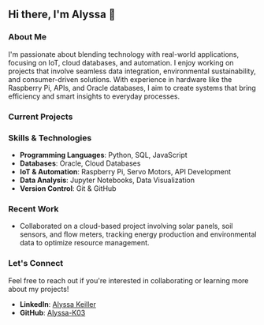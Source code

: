 ## Hi there, I'm Alyssa 👋

### About Me
I'm passionate about blending technology with real-world applications, focusing on IoT, cloud databases, and automation. I enjoy working on projects that involve seamless data integration, environmental sustainability, and consumer-driven solutions. With experience in hardware like the Raspberry Pi, APIs, and Oracle databases, I aim to create systems that bring efficiency and smart insights to everyday processes.

### Current Projects
  
### Skills & Technologies
- **Programming Languages**: Python, SQL, JavaScript
- **Databases**: Oracle, Cloud Databases
- **IoT & Automation**: Raspberry Pi, Servo Motors, API Development
- **Data Analysis**: Jupyter Notebooks, Data Visualization
- **Version Control**: Git & GitHub

### Recent Work
- Collaborated on a cloud-based project involving solar panels, soil sensors, and flow meters, tracking energy production and environmental data to optimize resource management.

### Let's Connect
Feel free to reach out if you're interested in collaborating or learning more about my projects!
- **LinkedIn**: [Alyssa Keiller](https://www.linkedin.com/in/alyssa-keiller-116971240/)
- **GitHub**: [Alyssa-K03](https://github.com/Alyssa-K03)
<!--

